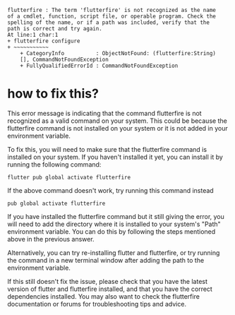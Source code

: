     flutterfire : The term 'flutterfire' is not recognized as the name 
    of a cmdlet, function, script file, or operable program. Check the  
    spelling of the name, or if a path was included, verify that the    
    path is correct and try again.
    At line:1 char:1
    + flutterfire configure
    + ~~~~~~~~~~~
        + CategoryInfo          : ObjectNotFound: (flutterfire:String)  
        [], CommandNotFoundException
        + FullyQualifiedErrorId : CommandNotFoundException
        
# how to fix this?


This error message is indicating that the command flutterfire is not recognized as a valid command on your system. This could be because the flutterfire command is not installed on your system or it is not added in your environment variable.

To fix this, you will need to make sure that the flutterfire command is installed on your system. If you haven't installed it yet, you can install it by running the following command:

    flutter pub global activate flutterfire
If the above command doesn't work, try running this command instead

    pub global activate flutterfire
If you have installed the flutterfire command but it still giving the error, you will need to add the directory where it is installed to your system's "Path" environment variable.
You can do this by following the steps mentioned above in the previous answer.

Alternatively, you can try re-installing flutter and flutterfire, or try running the command in a new terminal window after adding the path to the environment variable.

If this still doesn't fix the issue, please check that you have the latest version of flutter and flutterfire installed, and that you have the correct dependencies installed. You may also want to check the flutterfire documentation or forums for troubleshooting tips and advice.

